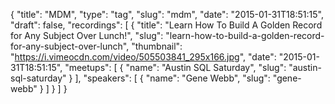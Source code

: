 {
  "title": "MDM",
  "type": "tag",
  "slug": "mdm",
  "date": "2015-01-31T18:51:15",
  "draft": false,
  "recordings": [
    {
      "title": "Learn How To Build A Golden Record for Any Subject Over Lunch!",
      "slug": "learn-how-to-build-a-golden-record-for-any-subject-over-lunch",
      "thumbnail": "https://i.vimeocdn.com/video/505503841_295x166.jpg",
      "date": "2015-01-31T18:51:15",
      "meetups": [
        {
          "name": "Austin SQL Saturday",
          "slug": "austin-sql-saturday"
        }
      ],
      "speakers": [
        {
          "name": "Gene Webb",
          "slug": "gene-webb"
        }
      ]
    }
  ]
}